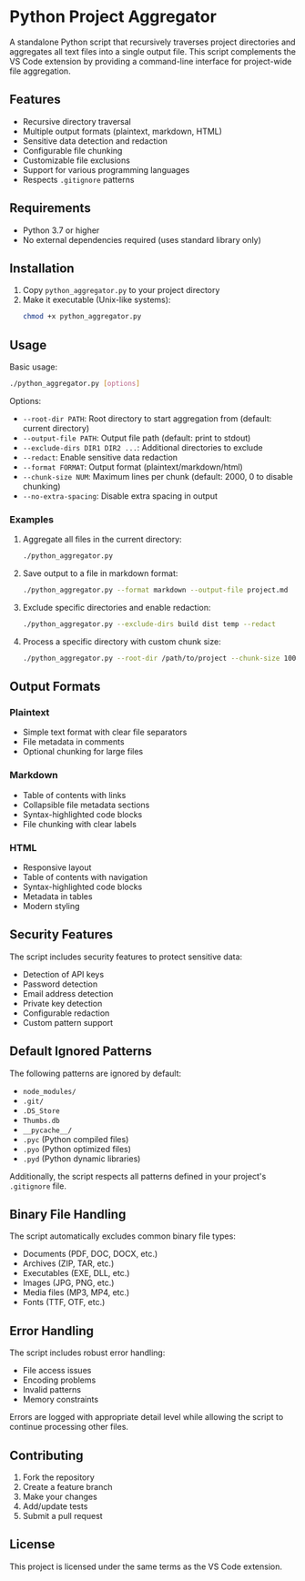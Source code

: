# Python Project Aggregator

A standalone Python script that recursively traverses project directories and aggregates all text files into a single output file. This script complements the VS Code extension by providing a command-line interface for project-wide file aggregation.

## Features

- Recursive directory traversal
- Multiple output formats (plaintext, markdown, HTML)
- Sensitive data detection and redaction
- Configurable file chunking
- Customizable file exclusions
- Support for various programming languages
- Respects `.gitignore` patterns

## Requirements

- Python 3.7 or higher
- No external dependencies required (uses standard library only)

## Installation

1. Copy `python_aggregator.py` to your project directory
2. Make it executable (Unix-like systems):
   ```bash
   chmod +x python_aggregator.py
   ```

## Usage

Basic usage:
```bash
./python_aggregator.py [options]
```

Options:
- `--root-dir PATH`: Root directory to start aggregation from (default: current directory)
- `--output-file PATH`: Output file path (default: print to stdout)
- `--exclude-dirs DIR1 DIR2 ...`: Additional directories to exclude
- `--redact`: Enable sensitive data redaction
- `--format FORMAT`: Output format (plaintext/markdown/html)
- `--chunk-size NUM`: Maximum lines per chunk (default: 2000, 0 to disable chunking)
- `--no-extra-spacing`: Disable extra spacing in output

### Examples

1. Aggregate all files in the current directory:
   ```bash
   ./python_aggregator.py
   ```

2. Save output to a file in markdown format:
   ```bash
   ./python_aggregator.py --format markdown --output-file project.md
   ```

3. Exclude specific directories and enable redaction:
   ```bash
   ./python_aggregator.py --exclude-dirs build dist temp --redact
   ```

4. Process a specific directory with custom chunk size:
   ```bash
   ./python_aggregator.py --root-dir /path/to/project --chunk-size 1000
   ```

## Output Formats

### Plaintext
- Simple text format with clear file separators
- File metadata in comments
- Optional chunking for large files

### Markdown
- Table of contents with links
- Collapsible file metadata sections
- Syntax-highlighted code blocks
- File chunking with clear labels

### HTML
- Responsive layout
- Table of contents with navigation
- Syntax-highlighted code blocks
- Metadata in tables
- Modern styling

## Security Features

The script includes security features to protect sensitive data:

- Detection of API keys
- Password detection
- Email address detection
- Private key detection
- Configurable redaction
- Custom pattern support

## Default Ignored Patterns

The following patterns are ignored by default:
- `node_modules/`
- `.git/`
- `.DS_Store`
- `Thumbs.db`
- `__pycache__/`
- `.pyc` (Python compiled files)
- `.pyo` (Python optimized files)
- `.pyd` (Python dynamic libraries)

Additionally, the script respects all patterns defined in your project's `.gitignore` file.

## Binary File Handling

The script automatically excludes common binary file types:
- Documents (PDF, DOC, DOCX, etc.)
- Archives (ZIP, TAR, etc.)
- Executables (EXE, DLL, etc.)
- Images (JPG, PNG, etc.)
- Media files (MP3, MP4, etc.)
- Fonts (TTF, OTF, etc.)

## Error Handling

The script includes robust error handling:
- File access issues
- Encoding problems
- Invalid patterns
- Memory constraints

Errors are logged with appropriate detail level while allowing the script to continue processing other files.

## Contributing

1. Fork the repository
2. Create a feature branch
3. Make your changes
4. Add/update tests
5. Submit a pull request

## License

This project is licensed under the same terms as the VS Code extension. 